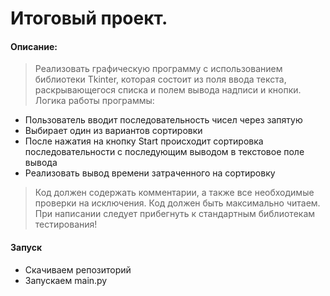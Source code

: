 # Итоговый проект.

#### Описание:
> Реализовать графическую программу с использованием библиотеки Tkinter, которая состоит из поля ввода текста,
раскрывающегося списка и полем вывода надписи и кнопки.
Логика работы программы:

- Пользователь вводит последовательность чисел через запятую
- Выбирает один из вариантов сортировки
- После нажатия на кнопку Start происходит сортировка последовательности с последующим выводом в текстовое поле вывода
- Реализовать вывод времени затраченного на сортировку

> Код должен содержать комментарии, а также все необходимые проверки на исключения.
Код должен быть максимально читаем.
При написании следует прибегнуть к стандартным библиотекам тестирования!

#### Запуск
- Скачиваем репозиторий
- Запускаем main.py